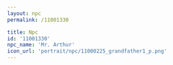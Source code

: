 ```yaml
---
layout: npc
permalink: /11001330

title: Npc
id: '11001330'
npc_name: 'Mr. Arthur'
icon_url: 'portrait/npc/11000225_grandfather1_p.png'
---
```

